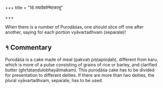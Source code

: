 +++
title = "16 तयादेवतेनेष्टकासु"

+++

When there is a number of Puroḍāśas, one should slice off one after another, saying for each portion vyāvartadhvam (separate)!

## १ Commentary

Puroḍāśa is a cake made of meal (pakvaḥ piṣṭapiṇḍaḥ), different from karu, which is more of a pulse consisting of grains of rice or barley, and clarified butter (ghṛtataṇḍulobhayātmakam). This puroḍāśa cake has to be divided for presentation to different deities. If there are more than two deities, the plural vyāvartadhvam, separate, has to be used.

